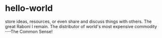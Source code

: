 # hello-world
store ideas, resources, or even share and discuss things with others.
The great Raboni I remain.
The distributor of world's most expensive commodity ---The Common Sense!
